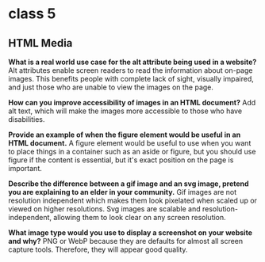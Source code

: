 # class 5

## HTML Media

**What is a real world use case for the alt attribute being used in a website?**
Alt attributes enable screen readers to read the information about on-page images. This benefits people with complete lack of sight, visually impaired, and just those who are unable to view the images on the page.

**How can you improve accessibility of images in an HTML document?**
Add alt text, which will make the images more accessible to those who have disabilities.

**Provide an example of when the figure element would be useful in an HTML document.**
A figure element would be useful to use when you want to place things in a container such as an aside or figure, but you should use figure if the content is essential, but it's exact position on the page is important.

**Describe the difference between a gif image and an svg image, pretend you are explaining to an elder in your community.**
Gif images are not resolution independent which makes them look pixelated when scaled up or viewed on higher resolutions. Svg images are scalable and resolution-independent, allowing them to look clear on any screen resolution.

**What image type would you use to display a screenshot on your website and why?**
PNG or WebP because they are defaults for almost all screen capture tools. Therefore, they will appear good quality.
